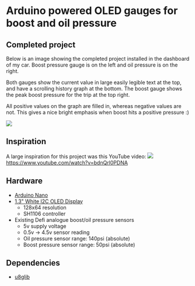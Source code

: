 # Arduino powered OLED gauges for boost and oil pressure

## Completed project

Below is an image showing the completed project installed in the dashboard of my car. Boost pressure gauge is on the left and oil pressure is on the right.

Both gauges show the current value in large easily legible text at the top, and have a scrolling history graph at the bottom. The boost gauge shows the peak boost pressure for the trip at the top right.

All positive values on the graph are filled in, whereas negative values are not. This gives a nice bright emphasis when boost hits a positive pressure :)

![](/example.JPEG)

## Inspiration

A large inspiration for this project was this YouTube video:
![](https://i.ytimg.com/vi/bdnQrl0PDNA/maxresdefault.jpg)
https://www.youtube.com/watch?v=bdnQrl0PDNA

## Hardware

- [Arduino Nano](https://www.ebay.com.au/itm/USB-Nano-V3-0-ATMEGA328P-CH340G-5V-16M-Micro-Controller-Board-Kit-FOR-Arduino/263004104622)
- [1.3" White I2C OLED Display](https://www.ebay.com.au/itm/1-3-Blue-White-IIC-I2C-Serial-128X64-OLED-LCD-Display-Screen-Module-For-Arduino/282658536123)
  - 128x64 resolution
  - SH1106 controller
- Existing Defi analogue boost/oil pressure sensors
  - 5v supply voltage
  - 0.5v -> 4.5v sensor reading
  - Oil pressure sensor range: 140psi (absolute)
  - Boost pressure sensor range: 50psi (absolute)

## Dependencies

- [u8glib](https://github.com/olikraus/u8glib)
